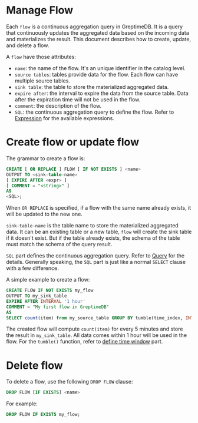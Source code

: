 # Manage Flow

Each `flow` is a continuous aggregation query in GreptimeDB. It is a query that continuously updates the aggregated data based on the incoming data and materializes the result. This document describes how to create, update, and delete a flow.

A `flow` have those attributes:
- `name`: the name of the flow. It's an unique identifier in the catalog level.
- `source tables`: tables provide data for the flow. Each flow can have multiple source tables.
- `sink table`: the table to store the materialized aggregated data.
- `expire after`: the interval to expire the data from the source table. Data after the expiration time will not be used in the flow.
- `comment`: the description of the flow.
- `SQL`: the continuous aggregation query to define the flow. Refer to [Expression](./expression.md) for the available expressions.

# Create flow or update flow

The grammar to create a flow is:

```sql
CREATE [ OR REPLACE ] FLOW [ IF NOT EXISTS ] <name>
OUTPUT TO <sink-table-name>
[ EXPIRE AFTER <expr> ]
[ COMMENT = "<string>" ]
AS 
<SQL>;
```

When `OR REPLACE` is specified, if a flow with the same name already exists, it will be updated to the new one.

`sink-table-name` is the table name to store the materialized aggregated data. It can be an existing table or a new table, `flow` will create the sink table if it doesn't exist. But if the table already exists, the schema of the table must match the schema of the query result.

`SQL` part defines the continuous aggregation query. Refer to [Query](./query.md) for the details. Generally speaking, the `SQL` part is just like a normal `SELECT` clause with a few difference.

A simple example to create a flow:

```sql
CREATE FLOW IF NOT EXISTS my_flow
OUTPUT TO my_sink_table
EXPIRE AFTER INTERVAL '1 hour'
COMMENT = "My first flow in GreptimeDB"
AS
SELECT count(item) from my_source_table GROUP BY tumble(time_index, INTERVAL '5 minutes');
```

The created flow will compute `count(item)` for every 5 minutes and store the result in `my_sink_table`. All data comes within 1 hour will be used in the flow. For the `tumble()` function, refer to [define time window](./define-time-window.md) part.

# Delete flow

To delete a flow, use the following `DROP FLOW` clause:

```sql
DROP FLOW [IF EXISTS] <name>
```

For example:

```sql
DROP FLOW IF EXISTS my_flow;
```
